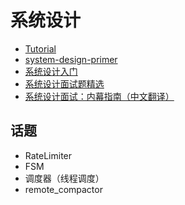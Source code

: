 # 系统设计

- [Tutorial](https://www.geeksforgeeks.org/system-design-tutorial/)
- [system-design-primer](https://github.com/donnemartin/system-design-primer)
- [系统设计入门](https://github.com/donnemartin/system-design-primer/blob/master/README-zh-Hans.md)
- [系统设计面试题精选](https://github.com/soulmachine/system-design)
- [系统设计面试：内幕指南（中文翻译）](https://learning-guide.gitbook.io/system-design-interview)

## 话题

* RateLimiter
* FSM
* 调度器（线程调度）
* remote_compactor